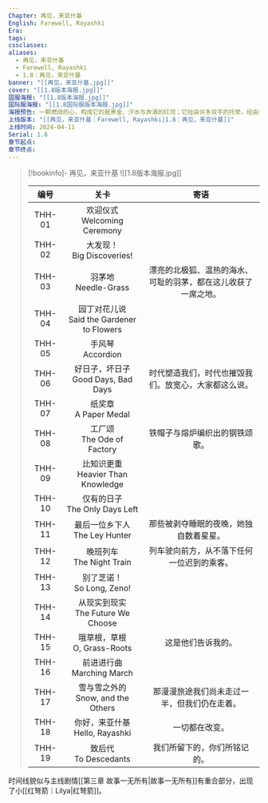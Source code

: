 ```yaml
---
Chapter: 再见，来亚什基
English: Farewell, Rayashki
Era: 
tags: 
cssclasses: 
aliases:
  - 再见，来亚什基
  - Farewell, Rayashki
  - 1.8｜再见，来亚什基
banner: "[[再见，来亚什基.jpg]]"
cover: "[[1.8版本海报.jpg]]"
国服海报: "[[1.8版本海报.jpg]]"
国际服海报: "[[1.8国际服版本海报.jpg]]"
海报预告: 一颗燃烧的心，构成它的是黑金、汗水与奔涌的红河；它经由许多双手的托举，经由一段生存的抗争。此后雪原不再寂静，火星在风中嘶鸣。
上线版本: "[[再见，来亚什基｜Farewell, Rayashki|1.8｜再见，来亚什基]]"
上线时间: 2024-04-11
Serial: 1.8
章节起点: 
章节终点:
---
```

> [!bookinfo]- 再见，来亚什基
> ![[1.8版本海报.jpg]]
> 
> |  编号  |                     关卡                      |                             寄语                             |
> | :----: | :-------------------------------------------: | :----------------------------------------------------------: |
> | THH-01 |        欢迎仪式<br/>Welcoming Ceremony        |                                                              |
> | THH-02 |         大发现！<br/>Big Discoveries!         |                                                              |
> | THH-03 |            羽茅地<br/>Needle-Grass            | 漂亮的北极狐、温热的海水、可耻的羽茅，都在这儿收获了一席之地。 |
> | THH-04 | 园丁对花儿说<br/>Said the Gardener to Flowers |                                                              |
> | THH-05 |             手风琴<br/>Accordion              |                                                              |
> | THH-06 |    好日子，坏日子<br/>Good Days, Bad Days     |     时代塑造我们，时代也摧毁我们。放宽心，大家都这么说。     |
> | THH-07 |           纸奖章<br/>A Paper Medal            |                                                              |
> | THH-08 |         工厂颂<br/>The Ode of Factory         |                铁帽子与熔炉编织出的钢铁颂歌。                |
> | THH-09 |     比知识更重<br/>Heavier Than Knowledge     |                                                              |
> | THH-10 |       仅有的日子<br/>The Only Days Left       |                                                              |
> | THH-11 |       最后一位乡下人<br/>The Ley Hunter       |            那些被剥夺睡眠的夜晚，她独自数着星星。            |
> | THH-12 |         晚班列车<br/>The Night Train          |          列车驶向前方，从不落下任何一位迟到的乘客。          |
> | THH-13 |         别了芝诺！<br/>So Long, Zeno!         |                                                              |
> | THH-14 |     从现实到现实<br/>The Future We Choose     |                                                              |
> | THH-15 |        哦草根，草根<br/>O, Grass-Roots        |                      这是他们告诉我的。                      |
> | THH-16 |         前进进行曲<br/>Marching March         |                                                              |
> | THH-17 |     雪与雪之外的<br/>Snow, and the Others     |         那漫漫旅途我们尚未走过一半，但我们仍在走着。         |
> | THH-18 |      你好，来亚什基<br/>Hello, Rayashki       |                        一切都在改变。                        |
> | THH-19 |           致后代<br/>To Descedants            |                 我们所留下的，你们所铭记的。                 |

时间线貌似与主线剧情[[第三章 故事一无所有|故事一无所有]]有重合部分，出现了小[[红弩箭｜Lilya|红弩箭]]。